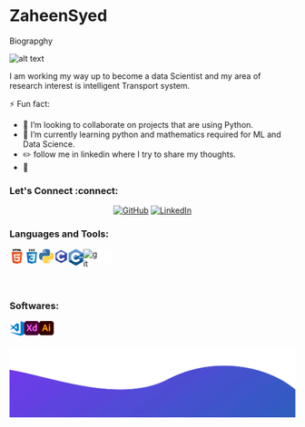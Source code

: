 # ZaheenSyed
 Biograpghy

 ![alt text](./Images/Welcome.png)

I  am working my way up to become a data Scientist and my area of research interest is intelligent Transport system. 

<!--
**sisodiya2421/sisodiya2421** is a ✨ _special_ ✨ repository because its `README.md` (this file) appears on your GitHub profile.

Here are some ideas to get you started:

- 🔭 I’m currently working on ...
- 🌱 I’m currently learning ...
- 👯 I’m looking to collaborate on ...
- 🤔 I’m looking for help with ...
- 💬 Ask me about ...
- 📫 How to reach me: ...
- 😄 Pronouns: ...
- ⚡ Fun fact: ...
-->
⚡ Fun fact:
- 👯 I’m looking to collaborate on projects that are using Python.
- 🤔 I’m currently learning python and mathematics required for ML and Data Science.
- :pencil2: follow me in linkedin where I try to share my thoughts.
- :musical_note: 


### Let's Connect :connect:
<p align="center">
	<a href="https://github.com/zaheenSyed"><img src="https://img.icons8.com/bubbles/50/000000/github.png" alt="GitHub"/></a>
	<a href="https://www.linkedin.com/in/zaheen-e-muktadi-syed/"><img src="https://img.icons8.com/bubbles/50/000000/linkedin.png" alt="LinkedIn"/></a>
    <!--
	<a href="https://www.facebook.com/asisodiya2421/"><img src="https://img.icons8.com/bubbles/50/000000/facebook-new.png" alt="Facebook"/></a>
	<a href="https://www.instagram.com/abhisheksisodiya__/"><img src="https://img.icons8.com/bubbles/50/000000/instagram.png" alt="Instagram"/></a>
	<a href="https://twitter.com/sisodiya2421"><img src="https://img.icons8.com/bubbles/50/000000/twitter.png" alt="Twitter"/></a>
    -->
</p>

### Languages and Tools:

<a href="https://www.w3.org/html/" target="_blank"><img align="left" alt="HTML5" width="26px" src="https://raw.githubusercontent.com/github/explore/80688e429a7d4ef2fca1e82350fe8e3517d3494d/topics/html/html.png" /></a>
<a href="https://www.w3schools.com/css/" target="_blank"><img align="left" alt="CSS3" width="26px" src="https://raw.githubusercontent.com/github/explore/80688e429a7d4ef2fca1e82350fe8e3517d3494d/topics/css/css.png" /></a>
<a href="https://www.python.org" target="_blank"> <img align="left" alt="Python" width="26px" src="https://github.com/Aakarsh-B/trying-repos/blob/master/python-5.svg?raw=true"/> </a>
<a href="https://www.cprogramming.com/" target="_blank"> <img align="left" alt="C" width="26px" src="https://github.com/Aakarsh-B/trying-repos/blob/master/c-programming.png"/> </a>
<a href="https://www.w3schools.com/cpp/" target="_blank"> <img align="left" alt="C++" width="26px" src="https://github.com/Aakarsh-B/trying-repos/blob/master/c++.png"/> </a>
<a href="https://git-scm.com/" target="_blank"> <img align="left" alt="git" width="26px" src="https://www.vectorlogo.zone/logos/git-scm/git-scm-icon.svg"/> </a>
<img align="left" alt="GitHub" width="26px" src="https://github.com/Aakarsh-B/trying-repos/blob/master/github.svg" />
<br />
<br />
<br />
<br />

### Softwares:

<img align="left" alt="Visual Studio Code" width="26px" src="https://raw.githubusercontent.com/github/explore/80688e429a7d4ef2fca1e82350fe8e3517d3494d/topics/visual-studio-code/visual-studio-code.png" />
<a href="https://www.adobe.com/products/xd.html" target="_blank"> <img align="left" alt="XD" width="26px" src="https://github.com/Aakarsh-B/trying-repos/blob/master/adobexd.png?raw=true"/> </a> 
<a href="https://www.adobe.com/in/products/illustrator.html" target="_blank"> <img align="left" alt="Illustrator" width="26px" src="https://github.com/Aakarsh-B/trying-repos/blob/master/illustrator.png?raw=true"/> </a> 

<br />
<br />


![alt text](./images/bottom.svg)

